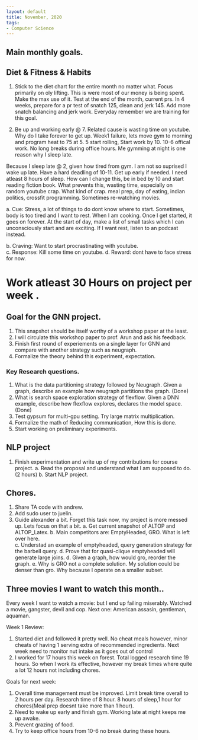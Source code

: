 ```yaml
---
layout: default
title: November, 2020
tags:
- Computer Science
---
```


## Main monthly goals.

## Diet & Fitness & Habits

1. Stick to the diet chart for the entire month no matter what. Focus primarily on oly lifting. This is were most of our money is being spent. Make the max use of it. Test at the end of the month, current prs. In 4 weeks, prepare for a pr test of snatch 125, clean and jerk 145. Add more snatch balancing and jerk work. Everyday remember we are training for this goal.

2. Be up and working early @ 7. Related cause is wasting time on youtube.
  Why do I take forever to get up. Week1 failure, lets move gym to morning and program heat to 75 at 5. 
  5 start rolling, Start work by 10. 10-6 offical work. No long breaks during office hours. 
  Me gymming at night is one reason why I sleep late. 
  
  Because I sleep late @ 2, given how tired from gym. I am not so suprised I wake up late.
  Have a hard deadling of 10-11. Get up early if needed.
  I need atleast 8 hours of sleep.
  How can I change this, be in bed by 10 and start reading fiction book.
  What prevents this, wasting time, especially on random youtube crap.
  What kind of crap. meal prep, day of eating, indian politics, crossfit programming.
  Sometimes re-watching movies.

  a. Cue: Stress, a lot of things to do dont know where to start. Sometimes, body is too tired and I want to rest.
      When I am cooking. Once I get started, it goes on forever.
      At the start of day, make a list of small tasks which I can unconsciously start and are exciting.
      If I want rest, listen to an podcast instead.

  b. Craving: Want to start procrastinating with youtube.  
  c. Response: Kill some time on youtube.
  d. Reward: dont have to face stress for now.

#  Work atleast 30 Hours on project per week .

## Goal for the GNN project.

1. This snapshot should be itself worthy of a workshop paper at the least.
1. I will circulate this workshop paper to prof. Arun and ask his feedback.
2. Finish first round of experiements on a single layer for GNN and compare with another strategy such as neugraph.
3. Formalize the theory behind this experiment, expectation.

### Key Research questions.

1. What is the data partitioning strategy followed by Neugraph. Given a graph, describe an example how neugraph partitions the graph.   (Done)
2. What is search space exploration strategy of flexflow. Given a DNN example, describe how flexflow explores, declares the model space. (Done) 
3. Test gypsum for multi-gpu setting. Try large matrix multiplication.
4. Formalize the math of Reducing communication, How this is done.
5. Start working on preliminary experiments. 


## NLP project

1. Finish experimentation and write up of my contributions for course project.
  a. Read the proposal and understand what I am supposed to do. (2 hours)
  b. Start NLP project.

## Chores.

1. Share TA code with andrew.
2. Add sudo user to juelin.
3. Guide alexander a bit.
    Forget this task now, my project is more messed up. Lets focus on that a bit.
    a. Get current snapshot of ALTOP and ALTOP_Latex.
    b. Main competitors are: EmptyHeaded, GRO. What is left over here.  
    c. Understad an example of emptyheaded, query generation strategy for the barbell query.
    d. Prove that for quasi-clique emptyheaded will generate large joins.
    d. Given a graph, how would gro, reorder the graph.
    e. Why is GRO not a complete solution. My solution could be denser than gro. Why because I operate on a smaller subset.

## Three movies I want to watch this month..

Every week I want to watch a movie: but I end up failing miserably.
Watched a movie, gangster, devil and cop. Next one:
American assasin, gentleman, aquaman.

Week 1 Review:
  1. Started diet and followed it pretty well. No cheat meals however, minor cheats of having 1 serving extra of recommended ingredients. Next week need to monitor nut intake as it goes out  of control 
  2. I worked for 17 hours this week on forest. Total logged research time 19 hours. So when I work its effective, however my break times where quite a lot 12 hours not including chores. 
  
Goals for next week:
  1. Overall time management must be improved. Limit break time overall to 2 hours per day. Research time of 8 hour. 8 hours of sleep,1 hour for chores(Meal prep doesnt take more than 1 hour). 
  2. Need to wake up early and finish gym. Working late at night keeps me up awake. 
  3. Prevent grazing of food. 
  4. Try to keep office hours from 10-6 no break during these hours. 
  
  
  
  
  
